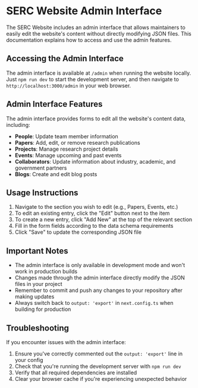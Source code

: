 # SERC Website Admin Interface

The SERC Website includes an admin interface that allows maintainers to easily edit the website's content without directly modifying JSON files. This documentation explains how to access and use the admin features.

## Accessing the Admin Interface

The admin interface is available at `/admin` when running the website locally. Just `npm run dev` to start the development server, and then navigate to `http://localhost:3000/admin` in your web browser.

## Admin Interface Features

The admin interface provides forms to edit all the website's content data, including:

- **People**: Update team member information
- **Papers**: Add, edit, or remove research publications
- **Projects**: Manage research project details
- **Events**: Manage upcoming and past events
- **Collaborators**: Update information about industry, academic, and government partners
- **Blogs**: Create and edit blog posts

## Usage Instructions

1. Navigate to the section you wish to edit (e.g., Papers, Events, etc.)
2. To edit an existing entry, click the "Edit" button next to the item
3. To create a new entry, click "Add New" at the top of the relevant section
4. Fill in the form fields according to the data schema requirements
5. Click "Save" to update the corresponding JSON file

## Important Notes

- The admin interface is only available in development mode and won't work in production builds
- Changes made through the admin interface directly modify the JSON files in your project
- Remember to commit and push any changes to your repository after making updates
- Always switch back to `output: 'export'` in `next.config.ts` when building for production

## Troubleshooting

If you encounter issues with the admin interface:

1. Ensure you've correctly commented out the `output: 'export'` line in your config
2. Check that you're running the development server with `npm run dev`
3. Verify that all required dependencies are installed
4. Clear your browser cache if you're experiencing unexpected behavior

